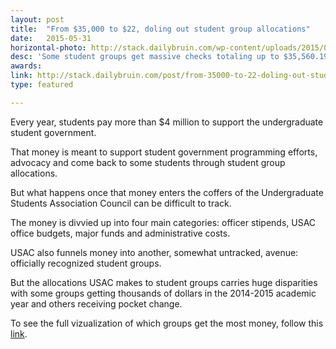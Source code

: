 ```yaml
---
layout: post
title:  "From $35,000 to $22, doling out student group allocations"
date:   2015-05-31
horizontal-photo: http://stack.dailybruin.com/wp-content/uploads/2015/06/funding1.png
desc: 'Some student groups get massive checks totaling up to $35,560.19. Other clubs take home as little as $22.50. Whatever the reason for the uneven funding, it is clear that some student organizations are pocketing huge sums while others accept tiny allocations.'
awards:
link: http://stack.dailybruin.com/post/from-35000-to-22-doling-out-student-group-allocations/
type: featured

---
```

Every year, students pay more than $4 million to support the undergraduate student government.

That money is meant to support student government programming efforts, advocacy and come back to some students through student group allocations.

But what happens once that money enters the coffers of the Undergraduate Students Association Council can be difficult to track.

The money is divvied up into four main categories: officer stipends, USAC office budgets, major funds and administrative costs.

USAC also funnels money into another, somewhat untracked, avenue: officially recognized student groups.

But the allocations USAC makes to student groups carries huge disparities with some groups getting thousands of dollars in the 2014-2015 academic year and others receiving pocket change.

To see the full vizualization of which groups get the most money, follow this <a href= 'http://stack.dailybruin.com/post/from-35000-to-22-doling-out-student-group-allocations/'>link</a>.